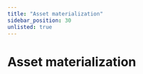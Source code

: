 ```yaml
---
title: "Asset materialization"
sidebar_position: 30
unlisted: true
---
```


# Asset materialization
